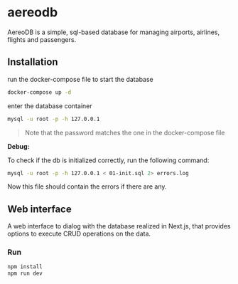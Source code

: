 # aereodb

AereoDB is a simple, sql-based database for managing airports, airlines, flights and passengers.

## Installation

run the docker-compose file to start the database

```bash
docker-compose up -d
```

enter the database container

```bash
mysql -u root -p -h 127.0.0.1
```

> Note that the password matches the one in the docker-compose file

**Debug:** 

To check if the db is initialized correctly, run the following command:

```bash
mysql -u root -p -h 127.0.0.1 < 01-init.sql 2> errors.log
```

Now this file should contain the errors if there are any.

## Web interface
A web interface to dialog with the database realized in Next.js, that provides options to execute CRUD operations on the data.

### Run
```bash
npm install
npm run dev
```
